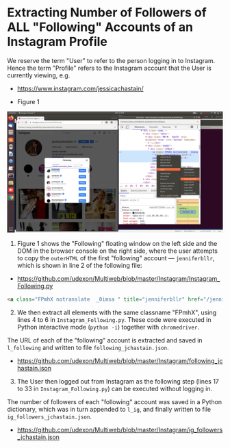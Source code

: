 # Extracting Number of Followers of ALL "Following" Accounts of an Instagram Profile

We reserve the term "User" to refer to the person logging in to Instagram. Hence the term "Profile" refers to the Instagram account that the User is currently viewing, e.g.

- https://www.instagram.com/jessicachastain/

- Figure 1
<img src="https://github.com/udexon/Multiweb/blob/master/Instagram/following_outerHTML.png" width=600>

1. Figure 1 shows the "Following" floating window on the left side and the DOM in the browser console on the right side, where the user attempts to copy the `outerHTML` of the first "following" account &mdash; `jenniferbllr`, which is shown in line 2 of the following file:

- https://github.com/udexon/Multiweb/blob/master/Instagram/Instagram_Following.py

```html
<a class="FPmhX notranslate  _0imsa " title="jenniferbllr" href="/jenniferbllr/" tabindex="0">jenniferbllr</a>
```

2. We then extract all elements with the same classname "FPmhX", using lines 4 to 6 in `Instagram_Following.py`. These code were executed in Python interactive mode (`python -i`) together with `chromedriver`.

The URL of each of the "following" account is extracted and saved in `l_following` and written to file `following_jchastain.json`.

- https://github.com/udexon/Multiweb/blob/master/Instagram/following_jchastain.json


3. The User then logged out from Instagram as the following step (lines 17 to 33 in `Instagram_Following.py`) can be executed without logging in.

The number of followers of each "following" account was saved in a Python dictionary, which was in turn appended to `l_ig`, and finally written to file `ig_followers_jchastain.json`.

- https://github.com/udexon/Multiweb/blob/master/Instagram/ig_followers_jchastain.json
